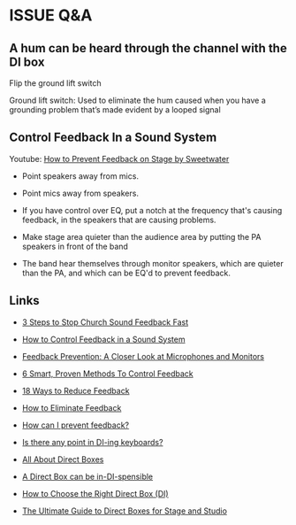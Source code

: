 # ISSUE Q&A

## A hum can be heard through the channel with the DI box

Flip the ground lift switch

Ground lift switch: Used to eliminate the hum caused when you have a grounding problem that’s made evident by a looped signal

## Control Feedback In a Sound System

Youtube: [How to Prevent Feedback on Stage by Sweetwater](https://www.youtube.com/watch?v=vtzk7ifB-Jc)

* Point speakers away from mics.
* Point mics away from speakers.
* If you have control over EQ, put a notch at the frequency that's causing feedback, in the speakers that are causing problems.



* Make stage area quieter than the audience area by putting the PA speakers in front of the band
* The band hear themselves through monitor speakers, which are quieter than the PA, and which can be EQ'd to prevent feedback.



## Links

* [3 Steps to Stop Church Sound Feedback Fast](https://churchtechtoday.com/2016/04/29/3-steps-stop-feedback-fast/)
* [How to Control Feedback in a Sound System](http://blog.shure.com/how-to-control-feedback-in-a-sound-system/)
* [Feedback Prevention: A Closer Look at Microphones and Monitors](http://www.behindthemixer.com/feedback-prevention-microphones-monitors/)
* [6 Smart, Proven Methods To Control Feedback](http://sounddesignlive.com/how-to-control-feedback-in-live-sound/)
* [18 Ways to Reduce Feedback](http://harveyappleton.co.uk/blog/18-ways-reduce-feedback-live-sound-engineering/)
* [How to Eliminate Feedback](http://www.mediacollege.com/audio/howto/feedback.html)
* [How can I prevent feedback?](https://www.soundonsound.com/sound-advice/q-how-can-i-prevent-feedback)



* [Is there any point in DI-ing keyboards?](https://www.soundonsound.com/sound-advice/q-there-any-point-di-ing-keyboards)
* [All About Direct Boxes](http://www.aviom.com/blog/direct-boxes/)
* [A Direct Box can be in-DI-spensible](http://whirlwindusa.com/support/tech-articles/direct-box-can-be-di-spensible/)
* [How to Choose the Right Direct Box \(DI\)](http://thehub.musiciansfriend.com/live-sound-buying-guides/how-to-choose-the-right-direct-box)
* [The Ultimate Guide to Direct Boxes for Stage and Studio](https://ehomerecordingstudio.com/direct-box/)



